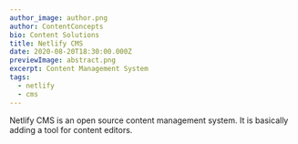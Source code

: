 ```yaml
---
author_image: author.png
author: ContentConcepts
bio: Content Solutions
title: Netlify CMS
date: 2020-08-20T18:30:00.000Z
previewImage: abstract.png
excerpt: Content Management System
tags:
  - netlify
  - cms
---
```

Netlify CMS is an open source content management system. It is basically adding a tool for content editors.